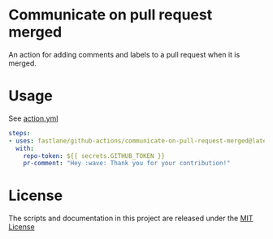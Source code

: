 # Communicate on pull request merged

An action for adding comments and labels to a pull request when it is merged.

# Usage 

See [action.yml](action.yml)

```yaml
steps:
- uses: fastlane/github-actions/communicate-on-pull-request-merged@latest
  with:
    repo-token: ${{ secrets.GITHUB_TOKEN }}
    pr-comment: "Hey :wave: Thank you for your contribution!"
```

# License

The scripts and documentation in this project are released under the [MIT License](LICENSE)